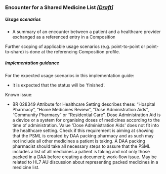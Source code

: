 ### Encounter for a Shared Medicine List *[[Draft](http://hl7.org/fhir/stu3/valueset-publication-status.html)]*

##### Usage scenarios
* A summary of an encounter between a patient and a healthcare provider exchanged as a referenced entry in a Composition

Further scoping of applicable usage scenarios (e.g. point-to-point or point-to-share) is done at the referencing Composition profile.


##### Implementation guidance

For the expected usage scenarios in this implementation guide:

* It is expected that the status will be 'finished'. 

 
Known issue: 
* BR 028349 Attribute for Healthcare Setting describes these: “Hospital Pharmacy”, “Home Medicines Review”, “Dose Administration Aids”, “Community Pharmacy” or “Residential Care”.
Dose Administration Aid is a device or a system for organising doses of medicines according to the time of administration. Value 'Dose Administration Aids' does not fit into the healthcare setting. Check if this requirement is aiming at showing that the PSML is created by DAA packing pharmacy and as such may not include all other medicines a patient is taking. A DAA packing pharmacist should take all necessary steps to assure that the PSML includes a list of all medicines a patient is taking and not only those packed in a DAA before creating a document; work-flow issue. May be related to HL7 AU discussion about representing packed medicines in a medicine list.

